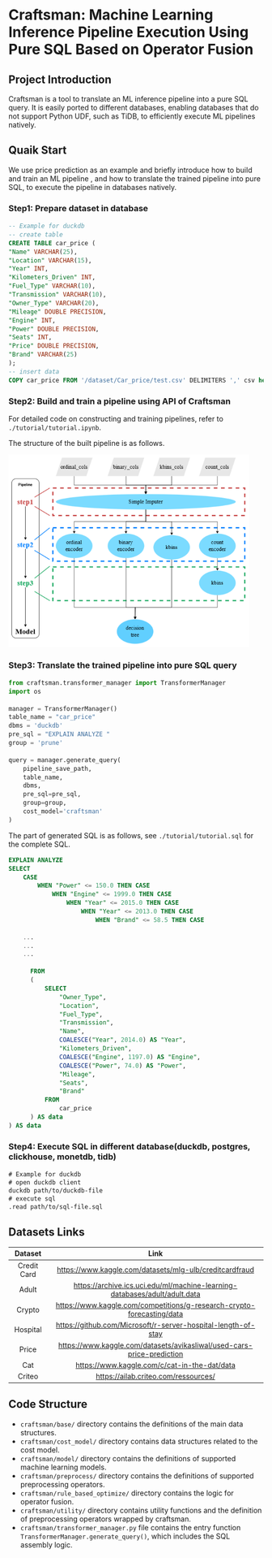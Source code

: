 # Craftsman: Machine Learning Inference Pipeline Execution Using Pure SQL Based on Operator Fusion

## Project Introduction
Craftsman is a tool to translate an ML inference pipeline into a pure SQL query. It is easily ported to different databases, enabling databases that do not support Python UDF, such as TiDB, to efficiently execute ML pipelines natively. 


## Quaik Start

We use price prediction as an example and briefly introduce how to build and train an ML pipeline , and how to translate the trained pipeline into pure SQL, to execute the pipeline in databases natively.

### Step1: Prepare dataset in database
```sql
-- Example for duckdb
-- create table
CREATE TABLE car_price (
"Name" VARCHAR(25),
"Location" VARCHAR(15),
"Year" INT,
"Kilometers_Driven" INT,
"Fuel_Type" VARCHAR(10),
"Transmission" VARCHAR(10),
"Owner_Type" VARCHAR(20),
"Mileage" DOUBLE PRECISION,
"Engine" INT,
"Power" DOUBLE PRECISION,
"Seats" INT,
"Price" DOUBLE PRECISION,
"Brand" VARCHAR(25)
);
-- insert data
COPY car_price FROM '/dataset/Car_price/test.csv' DELIMITERS ',' csv header;
```

###  Step2: Build and train a pipeline using API of Craftsman

For detailed code on constructing and training pipelines, refer to `./tutorial/tutorial.ipynb`.

The structure of the built pipeline is as follows.

<!-- ![craftsman_pipeline_define.jpg](craftsman_pipeline_define.jpg "/craftsman_pipeline_define.jpg") -->

<img src="./tutorial/craftsman_pipeline_define.png" alt="craftsman_pipeline_define.png" title="craftsman_pipeline_define.png" width="475"/>


### Step3: Translate the trained pipeline into pure SQL query
```python
from craftsman.transformer_manager import TransformerManager
import os

manager = TransformerManager()
table_name = "car_price"
dbms = 'duckdb'
pre_sql = "EXPLAIN ANALYZE "
group = 'prune'

query = manager.generate_query(
    pipeline_save_path,
    table_name,
    dbms,
    pre_sql=pre_sql,
    group=group,
    cost_model='craftsman'
)
```

The part of generated SQL is as follows, see `./tutorial/tutorial.sql` for the complete SQL.

```sql
EXPLAIN ANALYZE
SELECT
    CASE
        WHEN "Power" <= 150.0 THEN CASE
            WHEN "Engine" <= 1999.0 THEN CASE
                WHEN "Year" <= 2015.0 THEN CASE
                    WHEN "Year" <= 2013.0 THEN CASE
                        WHEN "Brand" <= 58.5 THEN CASE

    ...
    ...
    ...

      FROM
      (
          SELECT
              "Owner_Type",
              "Location",
              "Fuel_Type",
              "Transmission",
              "Name",
              COALESCE("Year", 2014.0) AS "Year",
              "Kilometers_Driven",
              COALESCE("Engine", 1197.0) AS "Engine",
              COALESCE("Power", 74.0) AS "Power",
              "Mileage",
              "Seats",
              "Brand"
          FROM
              car_price
      ) AS data
) AS data

```



### Step4: Execute SQL in different database(duckdb, postgres, clickhouse, monetdb, tidb)
```shell
# Example for duckdb
# open duckdb client
duckdb path/to/duckdb-file
# execute sql
.read path/to/sql-file.sql
```




## Datasets Links

| Dataset | Link |
|:---:|:---:|
| Credit Card | https://www.kaggle.com/datasets/mlg-ulb/creditcardfraud |
| Adult | https://archive.ics.uci.edu/ml/machine-learning-databases/adult/adult.data |
| Crypto | https://www.kaggle.com/competitions/g-research-crypto-forecasting/data |
| Hospital | https://github.com/Microsoft/r-server-hospital-length-of-stay |
| Price | https://www.kaggle.com/datasets/avikasliwal/used-cars-price-prediction |
| Cat | https://www.kaggle.com/c/cat-in-the-dat/data |
| Criteo | https://ailab.criteo.com/ressources/ |



## Code Structure
- `craftsman/base/` directory contains the definitions of the main data structures.
- `craftsman/cost_model/` directory contains data structures related to the cost model.
- `craftsman/model/` directory contains the definitions of supported machine learning models.
- `craftsman/preprocess/` directory contains the definitions of supported preprocessing operators.
- `craftsman/rule_based_optimize/` directory contains the logic for operator fusion.
- `craftsman/utility/` directory contains utility functions and the definition of preprocessing operators wrapped by craftsman.
- `craftsman/transformer_manager.py` file contains the entry function `TransformerManager.generate_query()`, which includes the SQL assembly logic.